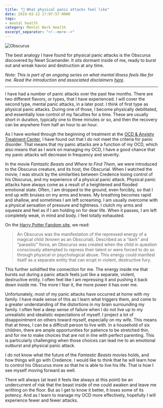 ```yaml
---
title: "💮 What physical panic attacks feel like"
date: 2019-03-22 17:07:57-0000
tags:
- mental health
category: Mental Work Health
excerpt_separator: "<!--more-->"
---
```


<img src="https://www.bennorris.blog/uploads/2019/9695a8a2ff.jpg" alt="Obscurus" />

The best analogy I have found for physical panic attacks is the Obscurus discovered by Newt Scamander. It sits dormant inside of me, ready to burst out and wreak havoc and destruction at any time.

<!--more-->

*Note: This is part of an ongoing series on what mental illness feels like for me. Read the introduction and associated disclaimers [here](https://www.bennorris.org/2019/03/18/what-mental-illness.html).*

***

I have had a number of panic attacks over the past few months. There are two different flavors, or types, that I have experienced. I will cover the second type, mental panic attacks, in a later post. I think of first type as physical panic attacks. During one of those, I become physically debilitated, and essentially lose control of my faculties for a time. These are usually short in duration, typically one to three minutes or so, and then the recovery can be anywhere from half an hour to an hour.

As I have worked through the beginning of treatment at the [OCD & Anxiety Treatment Center](https://www.theocdandanxietytreatmentcenter.com/), I have found out that I do not meet the criteria for panic disorder. That means that my panic attacks are a function of my OCD, which also means that as I work on managing my OCD, I have a good chance that my panic attacks will decrease in frequency and severity.

In the movie *Fantastic Beasts and Where to Find Them*, we were introduced to the Obscurus creature, and its host, the Obscurial. When I watched the movie, I was struck by the similarities between Credence losing control of his Obscurus, and my experience of a physical panic attack. Physical panic attacks have always come as a result of a heightened and flooded emotional state. Often, I am dropped to the ground, even forcibly, so that I end up with bruises on my arms and knees. My breathing becomes rapid and shallow, and sometimes I am left screaming. I am usually overcome with a physical sensation of pressure and tightness. I clutch my arms and squeeze and feel as if I am holding on for dear life. When it passes, I am left completely weak, in mind and body. I feel totally exhausted.

On the [Harry Potter Fandom site](https://harrypotter.fandom.com/wiki/Obscurus), we read:

> An Obscurus was the manifestation of the repressed energy of a magical child (known as an Obscurial). Described as a “dark” and “parasitic” force, an Obscurus was created when the child in question consciously attempted to repress their talent or were forced to do so through physical or psychological abuse. This energy could manifest itself as a separate entity that can erupt in violent, destructive fury.

This further solidified the connection for me. The energy inside me that bursts out during a panic attack feels just like a separate, violent, destructive entity. I often feel like I am repressing it and pushing it back down inside me. The more I fear it, the more power it has over me.

Unfortunately, most of my panic attacks have occurred at home with my family. I have made sense of this as I learn what triggers them, and come to a greater understanding of the distortions in my brain surrounding my family. I often feel a deep sense of failure when I do not live up to my unrealistic and idealistic expectations of myself. I project a lot of disappointment on others toward myself, especially on my wife. This means that at times, I can be a difficult person to live with. In a household of six children, there are ample opportunities for patience to be stretched thin, and for me to make choices that are not in line with perfect parenting. This is particularly challenging when those choices can lead me to an emotional outburst and physical panic attack.

I do not know what the future of the *Fantastic Beasts* movies holds, and how things will go with Credence. I would like to think that he will learn how to control his Obscurus more so that he is able to live his life. That is how I see myself moving forward as well.

There will always (at least it feels like always at this point) be an undercurrent of risk that the beast inside of me could awaken and leave me writhing on the floor. But as I get to know it better, it loses some of its potency. And as I learn to manage my OCD more effectively, hopefully I will experience fewer and fewer attacks.